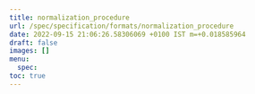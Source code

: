 ```yaml
---
title: normalization_procedure
url: /spec/specification/formats/normalization_procedure
date: 2022-09-15 21:06:26.58306069 +0100 IST m=+0.018585964
draft: false
images: []
menu:
  spec:
toc: true
---
```

